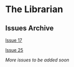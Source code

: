 # The Librarian
## Issues Archive

[Issue 17](issue17.pdf)

[Issue 25](issue25.pdf)

_More issues to be added soon_
